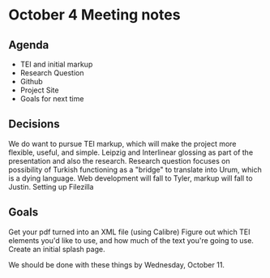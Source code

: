 # October 4 Meeting notes

## Agenda
* TEI and initial markup
* Research Question
* Github
* Project Site
* Goals for next time

## Decisions
We do want to pursue TEI markup, which will make the project more flexible, useful, and simple.
Leipzig and Interlinear glossing as part of the presentation and also the research.
Research question focuses on possibility of Turkish functioning as a "bridge" to translate into Urum, which is a dying language.
Web development will fall to Tyler, markup will fall to Justin.
Setting up Filezilla

## Goals
Get your pdf turned into an XML file (using Calibre)
Figure out which TEI elements you'd like to use, and how much of the text you're going to use.
Create an initial splash page.

We should be done with these things by Wednesday, October 11.